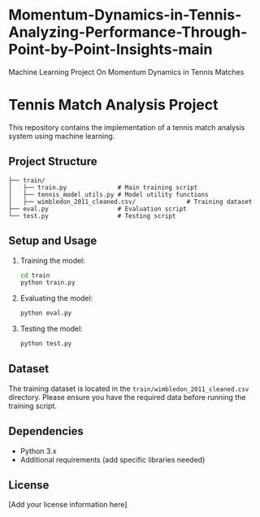 # Momentum-Dynamics-in-Tennis-Analyzing-Performance-Through-Point-by-Point-Insights-main
Machine Learning Project On Momentum Dynamics in Tennis Matches


# Tennis Match Analysis Project

This repository contains the implementation of a tennis match analysis system using machine learning.

## Project Structure

```
├── train/
│   ├── train.py              # Main training script
│   ├── tennis_model_utils.py # Model utility functions
│   ├── wimbledon_2011_cleaned.csv/              # Training dataset
├── eval.py                   # Evaluation script
└── test.py                   # Testing script
```

## Setup and Usage

1. Training the model:
    ```bash
    cd train
    python train.py
    ```

2. Evaluating the model:
    ```bash
    python eval.py
    ```

3. Testing the model:
    ```bash
    python test.py
    ```

## Dataset

The training dataset is located in the `train/wimbledon_2011_cleaned.csv` directory. Please ensure you have the required data before running the training script.

## Dependencies

- Python 3.x
- Additional requirements (add specific libraries needed)

## License

[Add your license information here]

